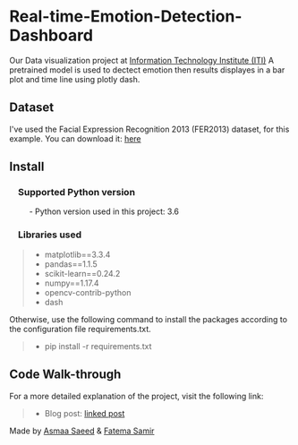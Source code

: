 # Real-time-Emotion-Detection-Dashboard
Our Data visualization project at <a href="https://www.linkedin.com/school/information-technology-institute-iti-/" rel="nofollow">Information Technology Institute (ITI)</a>
A pretrained model is used to dectect emotion then results  displayes in a bar plot and time line using plotly dash.


## Dataset

I've used the Facial Expression Recognition 2013 (FER2013) dataset, for this example. You can download it: <a href="https://www.kaggle.com/msambare/fer2013" rel="nofollow">here</a>


## Install

### &nbsp;&nbsp;&nbsp; Supported Python version
&nbsp;&nbsp;&nbsp;&nbsp;&nbsp;&nbsp;&nbsp;&nbsp;&nbsp;- Python version used in this project: 3.6

### &nbsp;&nbsp;&nbsp; Libraries used

> *  matplotlib==3.3.4
> *  pandas==1.1.5
> *  scikit-learn==0.24.2
> *  numpy==1.17.4
> *  opencv-contrib-python
> * dash

Otherwise, use the following command to install the packages according to the configuration file requirements.txt.

> *  pip install -r requirements.txt


## Code Walk-through 

For a more detailed explanation of the project, visit the following link:

> * Blog post: <a href="https://neuraspike.com/blog/training-emotion-detection-system-pytorch/" rel="nofollow">linked post</a> 


Made by <a href="https://github.com/Asmaasa3d" rel="nofollow"> Asmaa Saeed</a> & <a href="https://github.com/FatemaSamir" rel="nofollow">Fatema Samir</a>  






